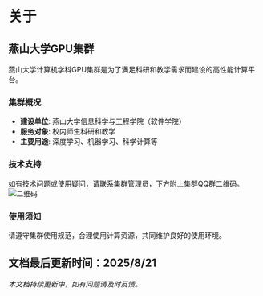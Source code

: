 # 关于

## 燕山大学GPU集群

燕山大学计算机学科GPU集群是为了满足科研和教学需求而建设的高性能计算平台。

### 集群概况

- **建设单位**: 燕山大学信息科学与工程学院（软件学院）
- **服务对象**: 校内师生科研和教学
- **主要用途**: 深度学习、机器学习、科学计算等

### 技术支持

如有技术问题或使用疑问，请联系集群管理员，下方附上集群QQ群二维码。
![二维码](/images/QRcode.jpg)

### 使用须知

请遵守集群使用规范，合理使用计算资源，共同维护良好的使用环境。

文档最后更新时间：2025/8/21
---
*本文档持续更新中，如有问题请及时反馈。*
